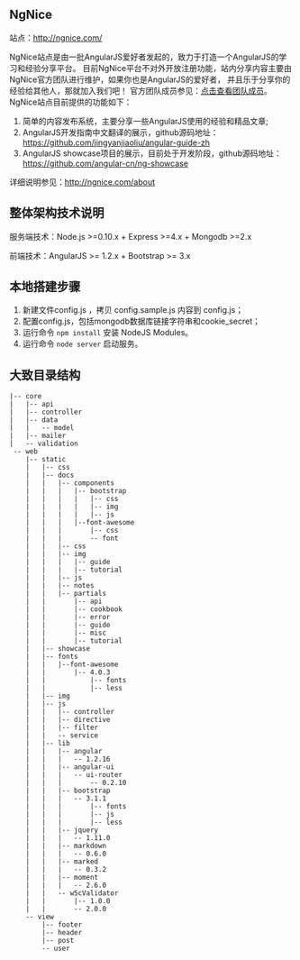 ## NgNice
站点：http://ngnice.com/

NgNice站点是由一批AngularJS爱好者发起的，致力于打造一个AngularJS的学习和经验分享平台。
目前NgNice平台不对外开放注册功能，站内分享内容主要由NgNice官方团队进行维护，如果你也是AngularJS的爱好者，
并且乐于分享你的经验给其他人，那就加入我们吧！ 官方团队成员参见：[点击查看团队成员](https://worktile.com/teams/195a7878764eb2)。
NgNice站点目前提供的功能如下：

1. 简单的内容发布系统，主要分享一些AngularJS使用的经验和精品文章;
1. AngularJS开发指南中文翻译的展示，github源码地址：https://github.com/jingyanjiaoliu/angular-guide-zh
1. AngularJS showcase项目的展示，目前处于开发阶段，github源码地址：https://github.com/angular-cn/ng-showcase


详细说明参见：http://ngnice.com/about

## 整体架构技术说明

服务端技术：Node.js >=0.10.x + Express >=4.x + Mongodb >=2.x

前端技术：AngularJS >= 1.2.x + Bootstrap >= 3.x

## 本地搭建步骤

1. 新建文件config.js ，拷贝 config.sample.js 内容到 config.js；
1. 配置config.js，包括mongodb数据库链接字符串和cookie_secret；
1. 运行命令 `npm install` 安装 NodeJS Modules。
1. 运行命令 `node server` 启动服务。

## 大致目录结构

```
|-- core
|   |-- api
|   |-- controller
|   |-- data
|   |   -- model
|   |-- mailer
|   -- validation
 -- web
    |-- static
    |   |-- css
    |   |-- docs
    |   |   |-- components
    |   |   |   |-- bootstrap
    |   |   |   |   |-- css
    |   |   |   |   |-- img
    |   |   |   |   |-- js
    |   |   |   |--font-awesome
    |   |   |       |-- css
    |   |   |       -- font
    |   |   |-- css
    |   |   |-- img
    |   |   |   |-- guide
    |   |   |   |-- tutorial
    |   |   |-- js
    |   |   |-- notes
    |   |   |-- partials
    |   |       |-- api
    |   |       |-- cookbook
    |   |       |-- error
    |   |       |-- guide
    |   |       |-- misc
    |   |       |-- tutorial
    |   |-- showcase
    |   |-- fonts
    |   |   |--font-awesome
    |   |       |-- 4.0.3
    |   |           |-- fonts
    |   |           |-- less
    |   |-- img
    |   |-- js
    |   |   |-- controller
    |   |   |-- directive
    |   |   |-- filter
    |   |   -- service
    |   |-- lib
    |   |   |-- angular
    |   |   |   -- 1.2.16
    |   |   |-- angular-ui
    |   |   |   -- ui-router
    |   |   |       -- 0.2.10
    |   |   |-- bootstrap
    |   |   |   -- 3.1.1
    |   |   |       |-- fonts
    |   |   |       |-- js
    |   |   |       |-- less
    |   |   |-- jquery
    |   |   |   -- 1.11.0
    |   |   |-- markdown
    |   |   |   -- 0.6.0
    |   |   |-- marked
    |   |   |   -- 0.3.2
    |   |   |-- moment
    |   |   |   -- 2.6.0
    |   |   -- w5cValidator
    |   |       |-- 1.0.0
    |   |       -- 2.0.0
    -- view
        |-- footer
        |-- header
        |-- post
        -- user
```
